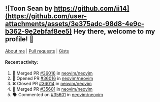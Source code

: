 ## ![Toon Sean by https://github.com/ii14](https://github.com/user-attachments/assets/3e375adc-98d8-4e9c-b362-9e2ebfaf8ee5) Hey there, welcome to my profile! 👋

[About me](https://seandewar.github.io/)
 | [Pull requests](https://github.com/search?p=1&q=author%3Aseandewar+is%3Apr)
 | [Gists](https://gist.github.com/seandewar)

#### Recent activity:

<!--START_SECTION:activity-->
1. 🎉 Merged PR [#36016](https://github.com/neovim/neovim/pull/36016) in [neovim/neovim](https://github.com/neovim/neovim)
2. 💪 Opened PR [#36016](https://github.com/neovim/neovim/pull/36016) in [neovim/neovim](https://github.com/neovim/neovim)
3. ❌ Closed PR [#36014](https://github.com/neovim/neovim/pull/36014) in [neovim/neovim](https://github.com/neovim/neovim)
4. 🎉 Merged PR [#35601](https://github.com/neovim/neovim/pull/35601) in [neovim/neovim](https://github.com/neovim/neovim)
5. 🗣 Commented on [#35601](https://github.com/neovim/neovim/pull/35601#issuecomment-3367403935) in [neovim/neovim](https://github.com/neovim/neovim)
<!--END_SECTION:activity-->
